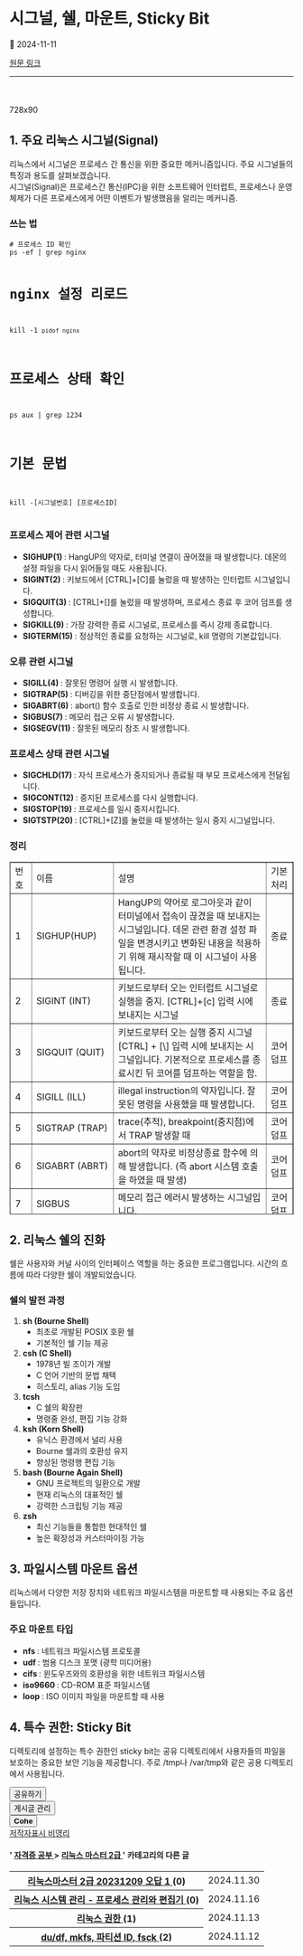 # 시그널, 쉘, 마운트, Sticky Bit

📅 2024-11-11

[원문 링크](https://code-chy.tistory.com/181)

---

<div class="area_view" id="article-view">
 <script async="" crossorigin="anonymous" onerror="changeAdsenseToAdfit()" src="https://pagead2.googlesyndication.com/pagead/js/adsbygoogle.js?client=ca-pub-9527582522912841">
 </script>
 <!-- inventory -->
 <ins class="adsbygoogle" data-ad-adfit-unit="DAN-nRFiQiN4avFYIKbk" data-ad-client="ca-pub-9527582522912841" data-ad-format="auto" data-ad-slot="3825649038" data-ad-type="inventory" data-full-width-responsive="true" style="margin:50px 0; display:block">
 </ins>
 <script id="adsense_script">
  (adsbygoogle = window.adsbygoogle || []).push({});
 </script>
 <script>
  if(window.ObserveAdsenseUnfilledState !== undefined){ ObserveAdsenseUnfilledState(); }
 </script>
 <!-- System - START -->
 <div class="revenue_unit_wrap">
  <div class="revenue_unit_item adfit">
   <div class="revenue_unit_info">
    728x90
   </div>
   <ins class="kakao_ad_area" data-ad-height="90px" data-ad-unit="DAN-nP21vcNIK4cPjSVz" data-ad-width="728px" style="display: none;">
   </ins>
   <script async="async" src="//t1.daumcdn.net/kas/static/ba.min.js" type="text/javascript">
   </script>
  </div>
 </div>
 <!-- System - END -->
 <div class="contents_style">
  <h2 data-ke-size="size26">
   1. 주요 리눅스 시그널(Signal)
  </h2>
  <p data-ke-size="size16">
   리눅스에서 시그널은 프로세스 간 통신을 위한 중요한 메커니즘입니다. 주요 시그널들의 특징과 용도를 살펴보겠습니다.
   <br/>
   시그널(Signal)은 프로세스간 통신(IPC)을 위한 소프트웨어 인터럽트, 프로세스나 운영체제가 다른 프로세스에게 어떤 이벤트가 발생했음을 알리는 메커니즘.
  </p>
  <h3 data-ke-size="size23">
   쓰는 법
  </h3>
  <pre class="perl"><code># 프로세스 ID 확인
ps -ef | grep nginx

# nginx 설정 리로드
kill -1 `pidof nginx`

# 프로세스 상태 확인
ps aux | grep 1234

# 기본 문법
kill -[시그널번호] [프로세스ID]</code></pre>
  <h3 data-ke-size="size23">
   프로세스 제어 관련 시그널
  </h3>
  <ul data-ke-list-type="disc" style="list-style-type: disc;">
   <li>
    <b>
     SIGHUP(1)
    </b>
    : HangUP의 약자로, 터미널 연결이 끊어졌을 때 발생합니다. 데몬의 설정 파일을 다시 읽어들일 때도 사용됩니다.
   </li>
   <li>
    <b>
     SIGINT(2)
    </b>
    : 키보드에서 [CTRL]+[C]를 눌렀을 때 발생하는 인터럽트 시그널입니다.
   </li>
   <li>
    <b>
     SIGQUIT(3)
    </b>
    : [CTRL]+[]를 눌렀을 때 발생하며, 프로세스 종료 후 코어 덤프를 생성합니다.
   </li>
   <li>
    <b>
     SIGKILL(9)
    </b>
    : 가장 강력한 종료 시그널로, 프로세스를 즉시 강제 종료합니다.
   </li>
   <li>
    <b>
     SIGTERM(15)
    </b>
    : 정상적인 종료를 요청하는 시그널로, kill 명령의 기본값입니다.
   </li>
  </ul>
  <h3 data-ke-size="size23">
   오류 관련 시그널
  </h3>
  <ul data-ke-list-type="disc" style="list-style-type: disc;">
   <li>
    <b>
     SIGILL(4)
    </b>
    : 잘못된 명령어 실행 시 발생합니다.
   </li>
   <li>
    <b>
     SIGTRAP(5)
    </b>
    : 디버깅을 위한 중단점에서 발생합니다.
   </li>
   <li>
    <b>
     SIGABRT(6)
    </b>
    : abort() 함수 호출로 인한 비정상 종료 시 발생합니다.
   </li>
   <li>
    <b>
     SIGBUS(7)
    </b>
    : 메모리 접근 오류 시 발생합니다.
   </li>
   <li>
    <b>
     SIGSEGV(11)
    </b>
    : 잘못된 메모리 참조 시 발생합니다.
   </li>
  </ul>
  <h3 data-ke-size="size23">
   프로세스 상태 관련 시그널
  </h3>
  <ul data-ke-list-type="disc" style="list-style-type: disc;">
   <li>
    <b>
     SIGCHLD(17)
    </b>
    : 자식 프로세스가 중지되거나 종료될 때 부모 프로세스에게 전달됩니다.
   </li>
   <li>
    <b>
     SIGCONT(12)
    </b>
    : 중지된 프로세스를 다시 실행합니다.
   </li>
   <li>
    <b>
     SIGSTOP(19)
    </b>
    : 프로세스를 일시 중지시킵니다.
   </li>
   <li>
    <b>
     SIGTSTP(20)
    </b>
    : [CTRL]+[Z]를 눌렀을 때 발생하는 일시 중지 시그널입니다.
   </li>
  </ul>
  <h3 data-ke-size="size23">
   정리
  </h3>
  <p data-ke-size="size16">
  </p>
  <table border="1" data-ke-align="alignLeft" style="border-collapse: collapse; width: 100%; height: 624px;">
   <tbody>
    <tr style="height: 21px;">
     <td style="width: 6.04651%; height: 21px;">
      번호
     </td>
     <td style="width: 10.1163%; height: 21px;">
      이름
     </td>
     <td style="width: 72.4419%; height: 21px;">
      설명
     </td>
     <td style="width: 11.2791%; height: 21px;">
      기본처리
     </td>
    </tr>
    <tr style="height: 64px;">
     <td style="width: 6.04651%; height: 64px;">
      1
     </td>
     <td style="width: 10.1163%; height: 64px;">
      SIGHUP(HUP)
     </td>
     <td style="width: 72.4419%; height: 64px;">
      HangUP의 약어로 로그아웃과 같이 터미널에서 접속이 끊겼을 때 보내지는 시그널입니다. 데몬 관련 환경 설정 파일을 변경시키고 변화된 내용을 적용하기 위해 재시작할 때 이 시그널이 사용됩니다.
     </td>
     <td style="width: 11.2791%; height: 64px;">
      종료
     </td>
    </tr>
    <tr style="height: 35px;">
     <td style="width: 6.04651%; height: 35px;">
      2
     </td>
     <td style="width: 10.1163%; height: 35px;">
      SIGINT (INT)
     </td>
     <td style="width: 72.4419%; height: 35px;">
      키보드로부터 오는 인터럽트 시그널로 실행을 중지. [CTRL]+[c] 입력 시에 보내지는 시그널
     </td>
     <td style="width: 11.2791%; height: 35px;">
      종료
     </td>
    </tr>
    <tr style="height: 42px;">
     <td style="width: 6.04651%; height: 42px;">
      3
     </td>
     <td style="width: 10.1163%; height: 42px;">
      SIGQUIT (QUIT)
     </td>
     <td style="width: 72.4419%; height: 42px;">
      키보드로부터 오는 실행 중지 시그널 [CTRL] + [\] 입력 시에 보내지는 시그널입니다. 기본적으로 프로세스를 종료시킨 뒤 코어를 덤프하는 역할을 함.
     </td>
     <td style="width: 11.2791%; height: 42px;">
      코어덤프
     </td>
    </tr>
    <tr style="height: 35px;">
     <td style="width: 6.04651%; height: 35px;">
      4
     </td>
     <td style="width: 10.1163%; height: 35px;">
      SIGILL (ILL)
     </td>
     <td style="width: 72.4419%; height: 35px;">
      illegal instruction의 약자입니다. 잘못된 명령을 사용했을 때 발생합니다.
     </td>
     <td style="width: 11.2791%; height: 35px;">
      코어덤프
     </td>
    </tr>
    <tr style="height: 35px;">
     <td style="width: 6.04651%; height: 35px;">
      5
     </td>
     <td style="width: 10.1163%; height: 35px;">
      SIGTRAP (TRAP)
     </td>
     <td style="width: 72.4419%; height: 35px;">
      trace(추적), breakpoint(중지점)에서 TRAP 발생할 때
     </td>
     <td style="width: 11.2791%; height: 35px;">
      코어덤프
     </td>
    </tr>
    <tr style="height: 42px;">
     <td style="width: 6.04651%; height: 42px;">
      6
     </td>
     <td style="width: 10.1163%; height: 42px;">
      SIGABRT (ABRT)
     </td>
     <td style="width: 72.4419%; height: 42px;">
      abort의 약자로 비정상종료 함수에 의해 발생합니다. (즉 abort 시스템 호출을 하였을 때 발생)
     </td>
     <td style="width: 11.2791%; height: 42px;">
      코어덤프
     </td>
    </tr>
    <tr style="height: 21px;">
     <td style="width: 6.04651%; height: 21px;">
      7
     </td>
     <td style="width: 10.1163%; height: 21px;">
      SIGBUS
     </td>
     <td style="width: 72.4419%; height: 21px;">
      메모리 접근 에러시 발생하는 시그널입니다.
     </td>
     <td style="width: 11.2791%; height: 21px;">
      코어덤프
     </td>
    </tr>
    <tr style="height: 56px;">
     <td style="width: 6.04651%; height: 56px;">
      9
     </td>
     <td style="width: 10.1163%; height: 56px;">
      SIGKILL (KILL) ⇒ kill -9
     </td>
     <td style="width: 72.4419%; height: 56px;">
      KILL! 무조건 종료, 즉 프로세스를 강제로 종료시키는 시그널!
     </td>
     <td style="width: 11.2791%; height: 56px;">
      종료
     </td>
    </tr>
    <tr style="height: 42px;">
     <td style="width: 6.04651%; height: 42px;">
      11
     </td>
     <td style="width: 10.1163%; height: 42px;">
      SIGSEGV
     </td>
     <td style="width: 72.4419%; height: 42px;">
      invalid memory reference
     </td>
     <td style="width: 11.2791%; height: 42px;">
      종료 + 코어덤프
     </td>
    </tr>
    <tr style="height: 56px;">
     <td style="width: 6.04651%; height: 56px;">
      15
     </td>
     <td style="width: 10.1163%; height: 56px;">
      SIGTERM(TERM) ⇒ kill -15
     </td>
     <td style="width: 72.4419%; height: 56px;">
      Terminate의 약자로 가능한 정상 종료시키는 시그널로 kill 명령의 기본 시그널입니다.
     </td>
     <td style="width: 11.2791%; height: 56px;">
      종료
     </td>
    </tr>
    <tr style="height: 42px;">
     <td style="width: 6.04651%; height: 42px;">
      17
     </td>
     <td style="width: 10.1163%; height: 42px;">
      SIGCHLD (child)
     </td>
     <td style="width: 72.4419%; height: 42px;">
      자식 프로세스가 stop 되거나 종료되었을 때 부모에게 전달되는 신호입니다. (멀티 프로세스 코딩에서 자세한 사용법은 배울 거..)
     </td>
     <td style="width: 11.2791%; height: 42px;">
      무시
     </td>
    </tr>
    <tr style="height: 35px;">
     <td style="width: 6.04651%; height: 35px;">
      12
     </td>
     <td style="width: 10.1163%; height: 35px;">
      SIGCONT (CONT)
     </td>
     <td style="width: 72.4419%; height: 35px;">
      Continue의 약자로 STOP 시그널에 의해 정지된 프로세스를 다시 실행시킬 때 사용됩니다.
     </td>
     <td style="width: 11.2791%; height: 35px;">
      재시작
     </td>
    </tr>
    <tr style="height: 35px;">
     <td style="width: 6.04651%; height: 35px;">
      19
     </td>
     <td style="width: 10.1163%; height: 35px;">
      SIGSTOP (STOP)
     </td>
     <td style="width: 72.4419%; height: 35px;">
      터미널에서 입력된 정지 시그널입니다. SIGCONT로 재실행시킬 수 있습니다.
     </td>
     <td style="width: 11.2791%; height: 35px;">
      중지
     </td>
    </tr>
    <tr style="height: 42px;">
     <td style="width: 6.04651%; height: 42px;">
      20
     </td>
     <td style="width: 10.1163%; height: 42px;">
      SIGTSTP (TSTP)
     </td>
     <td style="width: 72.4419%; height: 42px;">
      실행 정지 후 다시 실행을 계속하기 위해 대기시키는 시그널입니다. [CTRL] + [z]를 입력했을 때 보내지는 시그널입니다. SIGCONT로 역시 다시 실행시킬 수 있습니다.
     </td>
     <td style="width: 11.2791%; height: 42px;">
      중지
     </td>
    </tr>
    <tr style="height: 21px;">
     <td style="width: 6.04651%; height: 21px;">
      29
     </td>
     <td style="width: 10.1163%; height: 21px;">
      SIGIO
     </td>
     <td style="width: 72.4419%; height: 21px;">
      비동기 입출력이 발생했을 경우 ! (I/O now possible!)
     </td>
     <td style="width: 11.2791%; height: 21px;">
      종료
     </td>
    </tr>
   </tbody>
  </table>
  <p data-ke-size="size16">
  </p>
  <h2 data-ke-size="size26">
   2. 리눅스 쉘의 진화
  </h2>
  <p data-ke-size="size16">
   쉘은 사용자와 커널 사이의 인터페이스 역할을 하는 중요한 프로그램입니다. 시간의 흐름에 따라 다양한 쉘이 개발되었습니다.
  </p>
  <h3 data-ke-size="size23">
   쉘의 발전 과정
  </h3>
  <ol data-ke-list-type="decimal" style="list-style-type: decimal;">
   <li>
    <b>
     sh (Bourne Shell)
    </b>
    <ul data-ke-list-type="disc" style="list-style-type: disc;">
     <li>
      최초로 개발된 POSIX 호환 쉘
     </li>
     <li>
      기본적인 쉘 기능 제공
     </li>
    </ul>
   </li>
   <li>
    <b>
     csh (C Shell)
    </b>
    <ul data-ke-list-type="disc" style="list-style-type: disc;">
     <li>
      1978년 빌 조이가 개발
     </li>
     <li>
      C 언어 기반의 문법 채택
     </li>
     <li>
      히스토리, alias 기능 도입
     </li>
    </ul>
   </li>
   <li>
    <b>
     tcsh
    </b>
    <ul data-ke-list-type="disc" style="list-style-type: disc;">
     <li>
      C 쉘의 확장판
     </li>
     <li>
      명령줄 완성, 편집 기능 강화
     </li>
    </ul>
   </li>
   <li>
    <b>
     ksh (Korn Shell)
    </b>
    <ul data-ke-list-type="disc" style="list-style-type: disc;">
     <li>
      유닉스 환경에서 널리 사용
     </li>
     <li>
      Bourne 쉘과의 호환성 유지
     </li>
     <li>
      향상된 명령행 편집 기능
     </li>
    </ul>
   </li>
   <li>
    <b>
     bash (Bourne Again Shell)
    </b>
    <ul data-ke-list-type="disc" style="list-style-type: disc;">
     <li>
      GNU 프로젝트의 일환으로 개발
     </li>
     <li>
      현재 리눅스의 대표적인 쉘
     </li>
     <li>
      강력한 스크립팅 기능 제공
     </li>
    </ul>
   </li>
   <li>
    <b>
     zsh
    </b>
    <ul data-ke-list-type="disc" style="list-style-type: disc;">
     <li>
      최신 기능들을 통합한 현대적인 쉘
     </li>
     <li>
      높은 확장성과 커스터마이징 가능
     </li>
    </ul>
   </li>
  </ol>
  <h2 data-ke-size="size26">
   3. 파일시스템 마운트 옵션
  </h2>
  <p data-ke-size="size16">
   리눅스에서 다양한 저장 장치와 네트워크 파일시스템을 마운트할 때 사용되는 주요 옵션들입니다.
  </p>
  <h3 data-ke-size="size23">
   주요 마운트 타입
  </h3>
  <ul data-ke-list-type="disc" style="list-style-type: disc;">
   <li>
    <b>
     nfs
    </b>
    : 네트워크 파일시스템 프로토콜
   </li>
   <li>
    <b>
     udf
    </b>
    : 범용 디스크 포맷 (광학 미디어용)
   </li>
   <li>
    <b>
     cifs
    </b>
    : 윈도우즈와의 호환성을 위한 네트워크 파일시스템
   </li>
   <li>
    <b>
     iso9660
    </b>
    : CD-ROM 표준 파일시스템
   </li>
   <li>
    <b>
     loop
    </b>
    : ISO 이미지 파일을 마운트할 때 사용
   </li>
  </ul>
  <h2 data-ke-size="size26">
   4. 특수 권한: Sticky Bit
  </h2>
  <p data-ke-size="size16">
   디렉토리에 설정하는 특수 권한인 sticky bit는 공유 디렉토리에서 사용자들의 파일을 보호하는 중요한 보안 기능을 제공합니다. 주로 /tmp나 /var/tmp와 같은 공용 디렉토리에서 사용됩니다.
  </p>
 </div>
 <!-- System - START -->
 <!-- System - END -->
 <div class="container_postbtn #post_button_group">
  <div class="postbtn_like">
   <script>
    window.ReactionButtonType = 'reaction';
window.ReactionApiUrl = '//code-chy.tistory.com/reaction';
window.ReactionReqBody = {
    entryId: 181
}
   </script>
   <div class="wrap_btn" data-tistory-react-app="Reaction" id="reaction-181">
   </div>
   <div class="wrap_btn wrap_btn_share">
    <button aria-expanded="false" class="btn_post sns_btn btn_share" data-blog-title="Cohe" data-description="1. 주요 리눅스 시그널(Signal)리눅스에서 시그널은 프로세스 간 통신을 위한 중요한 메커니즘입니다. 주요 시그널들의 특징과 용도를 살펴보겠습니다.시그널(Signal)은 프로세스간 통신(IPC)을 위한 소프트웨어 인터럽트, 프로세스나 운영체제가 다른 프로세스에게 어떤 이벤트가 발생했음을 알리는 메커니즘.쓰는 법# 프로세스 ID 확인ps -ef | grep nginx# nginx 설정 리로드kill -1 `pidof nginx`# 프로세스 상태 확인ps aux | grep 1234# 기본 문법kill -[시그널번호] [프로세스ID]프로세스 제어 관련 시그널SIGHUP(1): HangUP의 약자로, 터미널 연결이 끊어졌을 때 발생합니다. 데몬의 설정 파일을 다시 읽어들일 때도 사용됩니다.SIGINT(2).." data-pc-url="https://code-chy.tistory.com/181" data-profile-image="https://tistory1.daumcdn.net/tistory/5646409/attach/8bf562b73e38446a9f0bb065fc30f867" data-profile-name="코헤0121" data-relative-pc-url="/181" data-thumbnail-url="https://t1.daumcdn.net/tistory_admin/static/images/openGraph/opengraph.png" data-title="시그널, 쉘, 마운트, Sticky Bit" type="button">
     <span class="ico_postbtn ico_share">
      공유하기
     </span>
    </button>
    <div class="layer_post" id="tistorySnsLayer">
    </div>
   </div>
   <div class="wrap_btn wrap_btn_etc" data-category-visibility="public" data-entry-id="181" data-entry-visibility="public">
    <button aria-expanded="false" class="btn_post btn_etc2" type="button">
     <span class="ico_postbtn ico_etc">
      게시글 관리
     </span>
    </button>
    <div class="layer_post" id="tistoryEtcLayer">
    </div>
   </div>
  </div>
  <button class="btn_menu_toolbar btn_subscription #subscribe" data-blog-id="5646409" data-device="web_pc" data-tiara-action-name="구독 버튼_클릭" data-url="https://code-chy.tistory.com/181" type="button">
   <em class="txt_state">
   </em>
   <strong class="txt_tool_id">
    Cohe
   </strong>
   <span class="img_common_tistory ico_check_type1">
   </span>
  </button>
  <div class="postbtn_ccl" data-ccl-derive="1" data-ccl-type="6">
   <a class="link_ccl" href="https://creativecommons.org/licenses/by-nc/4.0/deed.ko" rel="license" target="_blank">
    <span class="bundle_ccl">
     <span class="ico_postbtn ico_ccl1">
      저작자표시
     </span>
     <span class="ico_postbtn ico_ccl2">
      비영리
     </span>
    </span>
   </a>
  </div>
  <!--
            <rdf:RDF xmlns="https://web.resource.org/cc/" xmlns:dc="https://purl.org/dc/elements/1.1/" xmlns:rdf="https://www.w3.org/1999/02/22-rdf-syntax-ns#">
                <Work rdf:about="">
                    <license rdf:resource="https://creativecommons.org/licenses/by-nc/4.0/deed.ko" />
                </Work>
                <License rdf:about="https://creativecommons.org/licenses/by-nc/4.0/deed.ko">
                    <permits rdf:resource="https://web.resource.org/cc/Reproduction"/>
                    <permits rdf:resource="https://web.resource.org/cc/Distribution"/>
                    <requires rdf:resource="https://web.resource.org/cc/Notice"/>
                    <requires rdf:resource="https://web.resource.org/cc/Attribution"/>
                    <permits rdf:resource="https://web.resource.org/cc/DerivativeWorks"/>
<prohibits rdf:resource="https://web.resource.org/cc/CommercialUse"/>

                </License>
            </rdf:RDF>
            -->
  <div data-tistory-react-app="SupportButton">
  </div>
 </div>
 <!-- PostListinCategory - START -->
 <div class="another_category another_category_color_gray">
  <h4>
   '
   <a href="/category/%EC%9E%90%EA%B2%A9%EC%A6%9D%20%EA%B3%B5%EB%B6%80">
    자격증 공부
   </a>
   &gt;
   <a href="/category/%EC%9E%90%EA%B2%A9%EC%A6%9D%20%EA%B3%B5%EB%B6%80/%EB%A6%AC%EB%88%85%EC%8A%A4%20%EB%A7%88%EC%8A%A4%ED%84%B0%202%EA%B8%89">
    리눅스 마스터 2급
   </a>
   ' 카테고리의 다른 글
  </h4>
  <table>
   <tr>
    <th>
     <a href="/187">
      리눅스마스터 2급 20231209 오답 1
     </a>
     <span>
      (0)
     </span>
    </th>
    <td>
     2024.11.30
    </td>
   </tr>
   <tr>
    <th>
     <a href="/185">
      리눅스 시스템 관리 - 프로세스 관리와 편집기
     </a>
     <span>
      (0)
     </span>
    </th>
    <td>
     2024.11.16
    </td>
   </tr>
   <tr>
    <th>
     <a href="/184">
      리눅스 권한
     </a>
     <span>
      (1)
     </span>
    </th>
    <td>
     2024.11.13
    </td>
   </tr>
   <tr>
    <th>
     <a href="/183">
      du/df, mkfs, 파티션 ID, fsck
     </a>
     <span>
      (2)
     </span>
    </th>
    <td>
     2024.11.12
    </td>
   </tr>
  </table>
 </div>
 <!-- PostListinCategory - END -->
</div>
